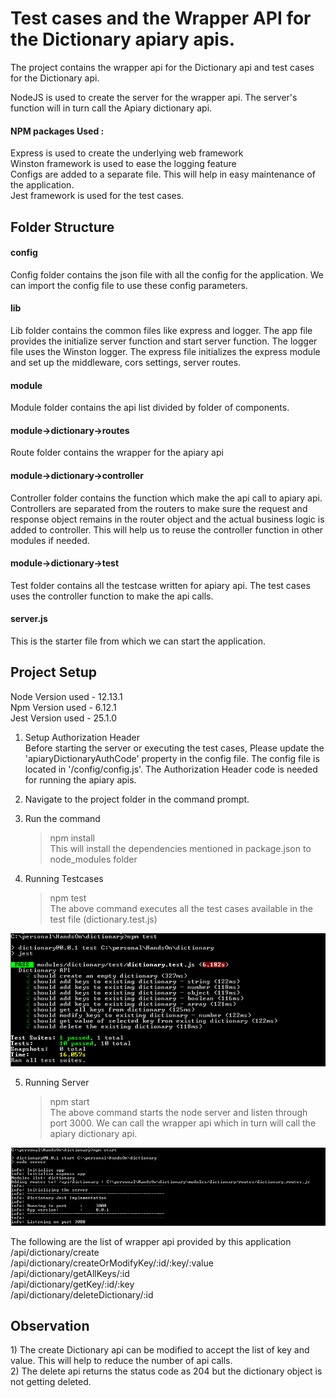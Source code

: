<h1>Test cases and the Wrapper API for the Dictionary apiary apis.</h1>
  
The project contains the wrapper api for the Dictionary api and test cases for the Dictionary api.

NodeJS is used to create the server for the wrapper api. The server's function will in turn call the
Apiary dictionary api.<br>

<h4>NPM packages Used :</h4>
Express is used to create the underlying web framework<br>
Winston framework is used to ease the logging feature<br>
Configs are added to a separate file. This will help in easy maintenance of the application. <br>
Jest framework is used for the test cases.<br>


<h2>Folder Structure</h2>

<h4>config</h4>
  Config folder contains the json file with all the config for the application. We can import the config file to
  use these config parameters.

<h4>lib</h4>
  Lib folder contains the common files like express and logger.
  The app file provides the initialize server function and start server function.
  The logger file uses the Winston logger.
  The express file initializes the express module and set up the middleware, cors settings, server routes.

<h4>module</h4>
  Module folder contains the api list divided by folder of components.

<h4>module->dictionary->routes</h4>
  Route folder contains the wrapper for the apiary api

<h4>module->dictionary->controller</h4>
  Controller folder contains the function which make the api call to apiary api. Controllers are separated from the
  routers to make sure the request and response object remains in the router object and the actual business logic is
  added to controller. This will help us to reuse the controller function in other modules if needed.

<h4>module->dictionary->test</h4>
  Test folder contains all the testcase written for apiary api. The test cases uses the controller function to make
  the api calls.

<h4>server.js</h4>
  This is the starter file from which we can start the application.

<h2>Project Setup</h2>

Node Version used - 12.13.1<br>
Npm Version used - 6.12.1<br>
Jest Version used - 25.1.0


1) Setup Authorization Header<br>
  Before starting the server or executing the test cases, Please update the 'apiaryDictionaryAuthCode' property in
  the config file. The config file is located in '/config/config.js'. The Authorization Header code is needed for
  running the apiary apis.

2) Navigate to the project folder in the command prompt.<br>

3) Run the command<br>
    >npm install<br>
This will install the dependencies mentioned in package.json to node_modules folder

4) Running Testcases<br>
    >npm test<br>
  The above command executes all the test cases available in the test file (dictionary.test.js)
  
  ![Test Screenshot](/public/images/test.png)
  

5) Running Server<br>
     >npm start<br>
  The above command starts the node server and listen through port 3000. We can call the wrapper api which in turn
  will call the apiary dictionary api.

![Server Screenshot](/public/images/server.png)

 The following are the list of wrapper api provided by this application<br>
      /api/dictionary/create<br>
      /api/dictionary/createOrModifyKey/:id/:key/:value<br>
      /api/dictionary/getAllKeys/:id<br>
      /api/dictionary/getKey/:id/:key<br>
      /api/dictionary/deleteDictionary/:id<br>
      
<h2>Observation</h2>
1) The create Dictionary api can be modified to accept the list of key and value. This will help to reduce the
number of api calls.<br>
2) The delete api returns the status code as 204 but the dictionary object is not getting deleted.<br>
